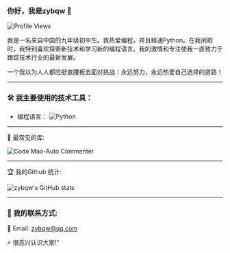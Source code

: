### 你好，我是zybqw 👋

![Profile Views](https://komarev.com/ghpvc/?username=zybqw)

我是一名来自中国的九年级初中生。我热爱编程，并且精通Python。在我闲暇时，我特别喜欢探索新技术和学习新的编程语言。我的激情和专注使我一直致力于跟踪技术行业的最新发展。

一个我以为人人都应挺直腰板去面对挑战：永远努力，永远热爱自己选择的道路！

---

### 🛠 我主要使用的技术工具：

- 编程语言： ![Python](https://img.shields.io/badge/-Python-333333?style=flat&logo=python)

---

🚀 最常见的库:

![Code Mao-Auto Commenter](https://github-readme-stats.vercel.app/api/pin/?username=zybqw&repo=CodeMao-AutoCommenter)

---

🏆 我的Github 统计:

![zybqw's GitHub stats](https://github-readme-stats.vercel.app/api?username=zybqw&show_icons=true&theme=radical)

---

### 💼 我的联系方式:

📧 Email: [zybqw@qq.com](mailto:zybqw@qq.com)

⚡ 很高兴认识大家!"
 

